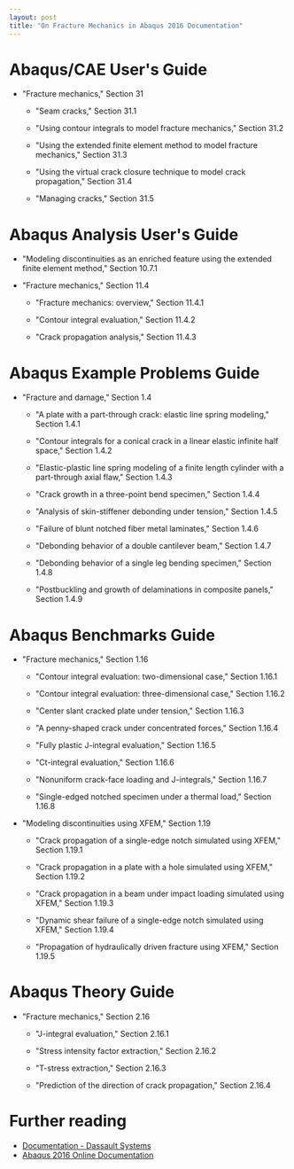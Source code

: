 ```yaml
---
layout: post
title: "On Fracture Mechanics in Abaqus 2016 Documentation"
---
```


# Abaqus/CAE User's Guide

* "Fracture mechanics," Section 31

    * "Seam cracks," Section 31.1

    * "Using contour integrals to model fracture mechanics," Section 31.2

    * "Using the extended finite element method to model fracture mechanics," Section 31.3

    * "Using the virtual crack closure technique to model crack propagation," Section 31.4

    * "Managing cracks," Section 31.5

# Abaqus Analysis User's Guide

* "Modeling discontinuities as an enriched feature using the extended finite element method," Section 10.7.1

* "Fracture mechanics," Section 11.4

    * "Fracture mechanics: overview," Section 11.4.1

    * "Contour integral evaluation," Section 11.4.2

    * "Crack propagation analysis," Section 11.4.3

# Abaqus Example Problems Guide

* "Fracture and damage," Section 1.4

    * "A plate with a part-through crack: elastic line spring modeling," Section 1.4.1

    * "Contour integrals for a conical crack in a linear elastic infinite half space," Section 1.4.2

    * "Elastic-plastic line spring modeling of a finite length cylinder with a part-through axial flaw," Section 1.4.3

    * "Crack growth in a three-point bend specimen," Section 1.4.4

    * "Analysis of skin-stiffener debonding under tension," Section 1.4.5

    * "Failure of blunt notched fiber metal laminates," Section 1.4.6

    * "Debonding behavior of a double cantilever beam," Section 1.4.7

    * "Debonding behavior of a single leg bending specimen," Section 1.4.8

    * "Postbuckling and growth of delaminations in composite panels," Section 1.4.9

# Abaqus Benchmarks Guide

* "Fracture mechanics," Section 1.16

    * "Contour integral evaluation: two-dimensional case," Section 1.16.1

    * "Contour integral evaluation: three-dimensional case," Section 1.16.2

    * "Center slant cracked plate under tension," Section 1.16.3

    * "A penny-shaped crack under concentrated forces," Section 1.16.4

    * "Fully plastic J-integral evaluation," Section 1.16.5

    * "Ct-integral evaluation," Section 1.16.6

    * "Nonuniform crack-face loading and J-integrals," Section 1.16.7

    * "Single-edged notched specimen under a thermal load," Section 1.16.8

* "Modeling discontinuities using XFEM," Section 1.19

    * "Crack propagation of a single-edge notch simulated using XFEM," Section 1.19.1

    * "Crack propagation in a plate with a hole simulated using XFEM," Section 1.19.2

    * "Crack propagation in a beam under impact loading simulated using XFEM," Section 1.19.3

    * "Dynamic shear failure of a single-edge notch simulated using XFEM," Section 1.19.4

    * "Propagation of hydraulically driven fracture using XFEM," Section 1.19.5

# Abaqus Theory Guide

* "Fracture mechanics," Section 2.16

    * "J-integral evaluation," Section 2.16.1

    * "Stress intensity factor extraction," Section 2.16.2

    * "T-stress extraction," Section 2.16.3

    * "Prediction of the direction of crack propagation," Section 2.16.4

# Further reading

* [Documentation - Dassault Systems](https://www.3ds.com/products-services/simulia/support/documentation/)
* [Abaqus 2016 Online Documentation](http://50.16.225.63/v2016/)